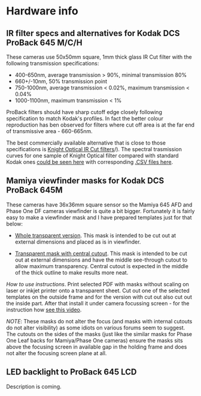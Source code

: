 # Hardware info

## IR filter specs and alternatives for Kodak DCS ProBack 645 M/C/H

These cameras use 50x50mm square, 1mm thick glass IR Cut filter with the following transmission specifications:

* 400-650nm, average transmission > 90%, minimal transmission 80%
* 660+/-10nm, 50% transmission point
* 750-1000nm, average transmission < 0.02%, maximum transmission < 0.04%
* 1000-1100nm, maximum transmission < 1%

ProBack filters should have sharp cutoff edge closely following specification to match Kodak's profiles. In fact the better colour reproduction has ben observed for filters where cut off area is at the far end of transmissive area - 660-665nm. 

The best commercially available alternative that is close to those specifications is [Knight Optical IR Cut filters](https://www.knightoptical.com/stock/precision-ir-cut-filter-400-650nm-t-94-50mm-x-50mm-x-1-1mm-thick.html)/). The spectral trasmission curves for one sample of Knight Optical filter compared with standard Kodak ones [could be seen here](https://drive.google.com/file/d/1-58zvv20XH8T5d2wr0gaVNZsHv_yeqn3/view?usp=sharing) with corresponding [.CSV files here](https://drive.google.com/file/d/0Bw2ZohnbXtyASVRReHUzd0gzWGc/view?usp=sharing).

## Mamiya viewfinder masks for Kodak DCS ProBack 645M

These cameras have 36x36mm square sensor so the Mamiya 645 AFD and Phase One DF cameras viewfinder is quite a bit bigger. Fortunately it is fairly easy to make a viewfinder mask and I have prepared  templates just for that below:

* [Whole transparent version](https://docs.google.com/file/d/0Bw2ZohnbXtyAbDV1NFYyd3ZuUmQ4aHVLOWpER0xvSWNydHE4/view?usp=sharing). This mask is intended to be cut out at external dimensions and placed as is in viewfinder.

* [Transparent mask with central cutout](https://docs.google.com/file/d/0Bw2ZohnbXtyAQXdHWFprdkk1WUlQeDNtNkttUmRhekRCLV9F/view?usp=sharing). This mask is intended to be cut out at external dimensions and have the middle see-through cutout to allow maximum transparency. Central cutout is expected in the middle of the thick outline to  make results more neat.

_How to use instructions_. Print selected PDF with masks without scaling on laser or inkjet printer onto a transparent sheet. Cut out one of the selected templates on the outside frame and for the version with cut out also cut out the inside part. After that install it under camera focussing screen - for the instruction how [see this video](https://www.youtube.com/watch?v=R4JBCJcvV64).

_NOTE_: These masks do not alter the focus (and masks with internal cutouts do not alter visibility) as some idiots on various forums seem to suggest. The cutouts on the sides of the masks (just like the similar masks for Phase One Leaf backs for Mamiya/Phase One cameras) ensure the masks sits above the focusing screen in available gap in the holding frame and does not alter the focusing screen plane at all.

## LED backlight to ProBack 645 LCD

Description is coming.
